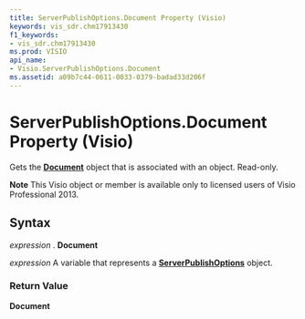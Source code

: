 ```yaml
---
title: ServerPublishOptions.Document Property (Visio)
keywords: vis_sdr.chm17913430
f1_keywords:
- vis_sdr.chm17913430
ms.prod: VISIO
api_name:
- Visio.ServerPublishOptions.Document
ms.assetid: a09b7c44-0611-0033-0379-badad33d206f
---
```



# ServerPublishOptions.Document Property (Visio)

Gets the  **[Document](document-object-visio.md)** object that is associated with an object. Read-only.


 **Note**  This Visio object or member is available only to licensed users of Visio Professional 2013.


## Syntax

 _expression_ . **Document**

 _expression_ A variable that represents a **[ServerPublishOptions](serverpublishoptions-object-visio.md)** object.


### Return Value

 **Document**


